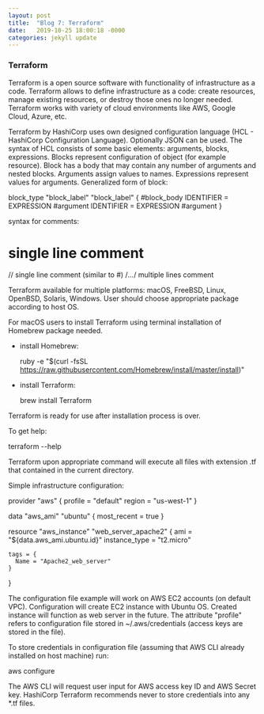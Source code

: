 ```yaml
---
layout: post
title:  "Blog 7: Terraform"
date:   2019-10-25 18:00:18 -0000
categories: jekyll update
---
```


<h3>Terraform</h3>

Terraform is a open source software with functionality of infrastructure as a code. Terraform allows to define infrastructure as a code: create resources, manage existing resources, or destroy those ones no longer needed. Terraform works with variety of cloud environments like AWS, Google Cloud, Azure, etc.

Terraform by HashiCorp uses own designed configuration language (HCL - HashiCorp Configuration Language). Optionally JSON can be used. The syntax of HCL consists of some basic elements: arguments, blocks, expressions. Blocks represent configuration of object (for example resource). Block has a body that may contain any number of arguments and nested blocks. Arguments assign values to names. Expressions represent values for arguments. Generalized form of block:

  block_type "block_label" "block_label" {
    #block_body
    IDENTIFIER = EXPRESSION #argument
    IDENTIFIER = EXPRESSION #argument
  }

syntax for comments:
  # single line comment
  // single line comment (similar to #)
  /*...*/ multiple lines comment

Terraform available for multiple platforms: macOS, FreeBSD, Linux, OpenBSD, Solaris, Windows. User should choose appropriate package according to host OS.

For macOS users to install Terraform using terminal installation of Homebrew package needed.
* install Homebrew:

  ruby -e "$(curl -fsSL https://raw.githubusercontent.com/Homebrew/install/master/install)"
* install Terraform:

  brew install Terraform

Terraform is ready for use after installation process is over.

To get help:

  terraform --help

Terraform upon appropriate command will execute all files with extension .tf that contained in the current directory.

Simple infrastructure configuration:

  provider "aws" {
    profile = "default"
    region = "us-west-1"
  }

  data "aws_ami" "ubuntu" {
    most_recent = true
  }

  resource "aws_instance" "web_server_apache2" {
    ami = "${data.aws_ami.ubuntu.id}"
    instance_type = "t2.micro"

    tags = {
      Name = "Apache2_web_server"
    }
  }

The configuration file example will work on AWS EC2 accounts (on default VPC). Configuration will create EC2 instance with Ubuntu OS. Created instance will function as web server in the future. The attribute "profile" refers to configuration file stored in ~/.aws/credentials (access keys are stored in the file).

To store credentials in configuration file (assuming that AWS CLI already installed on host machine) run:

  aws configure

The AWS CLI will request user input for AWS access key ID and AWS Secret key.
HashiCorp Terraform recommends never to store credentials into any *.tf files.



[jekyll-docs]: https://jekyllrb.com/docs/home
[jekyll-gh]:   https://github.com/jekyll/jekyll
[jekyll-talk]: https://talk.jekyllrb.com/
